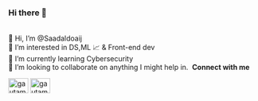 ### Hi there 👋

<br> 👋 Hi, I’m @Saadaldoaij
<br> 👀 I’m interested in DS,ML 📈 & Front-end dev
<br> 🌱 I’m currently learning Cybersecurity
<br> 💞️ I’m looking to collaborate on anything I might help in.
 &nbsp;**Connect with me**
<p align="left">
<a href="https://twitter.com/SaadAldoaij" target="blank"><img align="center" src="https://raw.githubusercontent.com/rahuldkjain/github-profile-readme-generator/master/src/images/icons/Social/twitter.svg" alt="gautamkrishnar" height="30" width="40" /></a>
<a href="https://www.linkedin.com/in/saad-s-aldoaij-b05abb21a/" target="blank"><img align="center" src="https://raw.githubusercontent.com/rahuldkjain/github-profile-readme-generator/master/src/images/icons/Social/linked-in-alt.svg" alt="gautamkrishnar" height="30" width="40" /></a>

